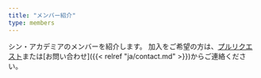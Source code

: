 ```yaml
---
title: "メンバー紹介"
type: members
---
```


シン・アカデミアのメンバーを紹介します。
加入をご希望の方は、[プルリクエスト](https://github.com/sudodo/shin-academia-web/pulls)または[お問い合わせ]({{< relref "ja/contact.md" >}})からご連絡ください。
